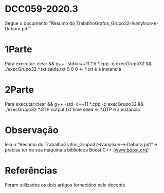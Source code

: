 # DCC059-2020.3

Segue o documento "Resumo do TrabalhoGrafos_Grupo32-Ivanylson-e-Debora.pdf"

# 1Parte
Para executar: clear && g++ -std=c++11 *.h *.cpp -o execGrupo32 && ./execGrupo32 *.txt saida.txt 0 0 0 <- *.txt é a instancia 

# 2Parte
Para executar:clear && g++ -std=c++11 *.cpp -o execGrupo32 && ./execGrupo32 *.GTP output.txt time seed <- *.GTP é a instancia

# Observação
leia o "Resumo do TrabalhoGrafos_Grupo32-Ivanylson-e-Debora.pdf" e precisa ter na sua máquina a biblioteca Boost C++ (www.boost.org)

# Referências
Foram utilizados os dois artigos fornecidos pelo docente.
